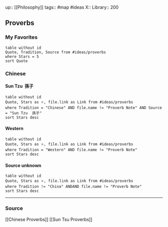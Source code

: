 up:: [[Philosophy]]
tags:: #map #ideas 
X:: 
Library:: 200

## Proverbs

### My Favorites

```dataview
table without id
Quote, Tradition, Source from #ideas/proverbs 
where Stars = 5
sort Quote
```

### Chinese

#### Sun Tzu  孫子

```dataview
table without id
Quote, Stars as ⭐, file.link as Link from #ideas/proverbs 
where Tradition = "Chinese" AND file.name != "Proverb Note" AND Source = "Sun Tzu  孫子"
sort Stars desc
```


#### Western

```dataview
table without id
Quote, Stars as ⭐, file.link as Link from #ideas/proverbs 
where Tradition = "Western" AND file.name != "Proverb Note"
sort Stars desc
```

#### Source unknown

```dataview
table without id
Quote, Stars as ⭐, file.link as Link from #ideas/proverbs 
where Tradition != "China" ANDAND file.name != "Proverb Note"
sort Stars desc
```

<hr >

### Source

[[Chinese Proverbs]]
[[Sun Tsu Proverbs]]

